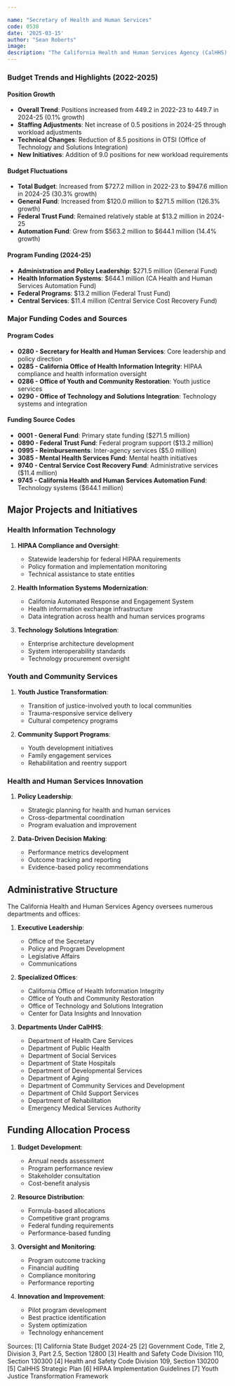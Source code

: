 ```yaml
---

name: "Secretary of Health and Human Services"
code: 0530
date: '2025-03-15'
author: "Sean Roberts"
image: 
description: "The California Health and Human Services Agency (CalHHS) provides policy leadership and direction to departments and programs to promote the health and well-being of California's diverse population."
---
```


### Budget Trends and Highlights (2022-2025)

#### Position Growth
- **Overall Trend**: Positions increased from 449.2 in 2022-23 to 449.7 in 2024-25 (0.1% growth)
- **Staffing Adjustments**: Net increase of 0.5 positions in 2024-25 through workload adjustments
- **Technical Changes**: Reduction of 8.5 positions in OTSI (Office of Technology and Solutions Integration)
- **New Initiatives**: Addition of 9.0 positions for new workload requirements

#### Budget Fluctuations
- **Total Budget**: Increased from $727.2 million in 2022-23 to $947.6 million in 2024-25 (30.3% growth)
- **General Fund**: Increased from $120.0 million to $271.5 million (126.3% growth)
- **Federal Trust Fund**: Remained relatively stable at $13.2 million in 2024-25
- **Automation Fund**: Grew from $563.2 million to $644.1 million (14.4% growth)

#### Program Funding (2024-25)
- **Administration and Policy Leadership**: $271.5 million (General Fund)
- **Health Information Systems**: $644.1 million (CA Health and Human Services Automation Fund)
- **Federal Programs**: $13.2 million (Federal Trust Fund)
- **Central Services**: $11.4 million (Central Service Cost Recovery Fund)

### Major Funding Codes and Sources

#### Program Codes
- **0280 - Secretary for Health and Human Services**: Core leadership and policy direction
- **0285 - California Office of Health Information Integrity**: HIPAA compliance and health information oversight
- **0286 - Office of Youth and Community Restoration**: Youth justice services
- **0290 - Office of Technology and Solutions Integration**: Technology systems and integration

#### Funding Source Codes
- **0001 - General Fund**: Primary state funding ($271.5 million)
- **0890 - Federal Trust Fund**: Federal program support ($13.2 million)
- **0995 - Reimbursements**: Inter-agency services ($5.0 million)
- **3085 - Mental Health Services Fund**: Mental health initiatives
- **9740 - Central Service Cost Recovery Fund**: Administrative services ($11.4 million)
- **9745 - California Health and Human Services Automation Fund**: Technology systems ($644.1 million)

## Major Projects and Initiatives

### Health Information Technology

1. **HIPAA Compliance and Oversight**:
   - Statewide leadership for federal HIPAA requirements
   - Policy formation and implementation monitoring
   - Technical assistance to state entities

2. **Health Information Systems Modernization**:
   - California Automated Response and Engagement System
   - Health information exchange infrastructure
   - Data integration across health and human services programs

3. **Technology Solutions Integration**:
   - Enterprise architecture development
   - System interoperability standards
   - Technology procurement oversight

### Youth and Community Services

1. **Youth Justice Transformation**:
   - Transition of justice-involved youth to local communities
   - Trauma-responsive service delivery
   - Cultural competency programs

2. **Community Support Programs**:
   - Youth development initiatives
   - Family engagement services
   - Rehabilitation and reentry support

### Health and Human Services Innovation

1. **Policy Leadership**:
   - Strategic planning for health and human services
   - Cross-departmental coordination
   - Program evaluation and improvement

2. **Data-Driven Decision Making**:
   - Performance metrics development
   - Outcome tracking and reporting
   - Evidence-based policy recommendations

## Administrative Structure

The California Health and Human Services Agency oversees numerous departments and offices:

1. **Executive Leadership**:
   - Office of the Secretary
   - Policy and Program Development
   - Legislative Affairs
   - Communications

2. **Specialized Offices**:
   - California Office of Health Information Integrity
   - Office of Youth and Community Restoration
   - Office of Technology and Solutions Integration
   - Center for Data Insights and Innovation

3. **Departments Under CalHHS**:
   - Department of Health Care Services
   - Department of Public Health
   - Department of Social Services
   - Department of State Hospitals
   - Department of Developmental Services
   - Department of Aging
   - Department of Community Services and Development
   - Department of Child Support Services
   - Department of Rehabilitation
   - Emergency Medical Services Authority

## Funding Allocation Process

1. **Budget Development**:
   - Annual needs assessment
   - Program performance review
   - Stakeholder consultation
   - Cost-benefit analysis

2. **Resource Distribution**:
   - Formula-based allocations
   - Competitive grant programs
   - Federal funding requirements
   - Performance-based funding

3. **Oversight and Monitoring**:
   - Program outcome tracking
   - Financial auditing
   - Compliance monitoring
   - Performance reporting

4. **Innovation and Improvement**:
   - Pilot program development
   - Best practice identification
   - System optimization
   - Technology enhancement

Sources:
[1] California State Budget 2024-25
[2] Government Code, Title 2, Division 3, Part 2.5, Section 12800
[3] Health and Safety Code Division 110, Section 130300
[4] Health and Safety Code Division 109, Section 130200
[5] CalHHS Strategic Plan
[6] HIPAA Implementation Guidelines
[7] Youth Justice Transformation Framework 